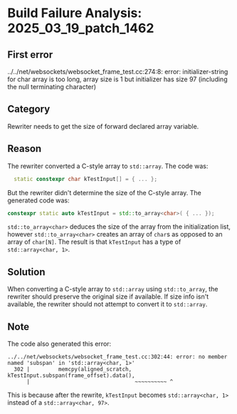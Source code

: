 # Build Failure Analysis: 2025_03_19_patch_1462

## First error

../../net/websockets/websocket_frame_test.cc:274:8: error: initializer-string for char array is too long, array size is 1 but initializer has size 97 (including the null terminating character)

## Category
Rewriter needs to get the size of forward declared array variable.

## Reason
The rewriter converted a C-style array to `std::array`. The code was:

```c++
  static constexpr char kTestInput[] = { ... };
```

But the rewriter didn't determine the size of the C-style array. The generated code was:

```c++
constexpr static auto kTestInput = std::to_array<char>( { ... });
```

`std::to_array<char>` deduces the size of the array from the initialization list, however `std::to_array<char>` creates an array of `char`s as opposed to an array of `char[N]`. The result is that `kTestInput` has a type of `std::array<char, 1>`.

## Solution
When converting a C-style array to `std::array` using `std::to_array`, the rewriter should preserve the original size if available. If size info isn't available, the rewriter should not attempt to convert it to `std::array`.

## Note
The code also generated this error:

```
../../net/websockets/websocket_frame_test.cc:302:44: error: no member named 'subspan' in 'std::array<char, 1>'
  302 |         memcpy(aligned_scratch, kTestInput.subspan(frame_offset).data(),
      |                                 ~~~~~~~~~~ ^
```

This is because after the rewrite, `kTestInput` becomes `std::array<char, 1>` instead of a `std::array<char, 97>`.